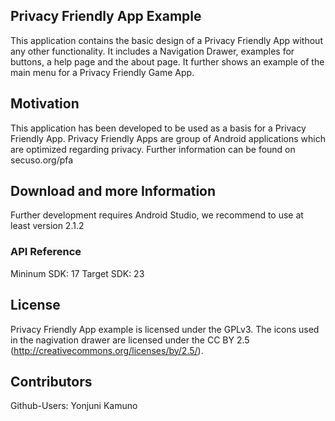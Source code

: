 ## Privacy Friendly App Example

This application contains the basic design of a Privacy Friendly App without any other functionality. It includes a Navigation Drawer, examples for buttons, a help page and the about page. It further shows an example of the main menu for a Privacy Friendly Game App.

## Motivation

This application has been developed to be used as a basis for a Privacy Friendly App. Privacy Friendly Apps are group of Android applications which are optimized regarding privacy. Further information can be found on secuso.org/pfa

## Download and more Information

Further development requires Android Studio, we recommend to use at least version 2.1.2
 
### API Reference

Mininum SDK: 17
Target SDK: 23 

## License

Privacy Friendly App example is licensed under the GPLv3. The icons used in the nagivation drawer are licensed under the CC BY 2.5 (http://creativecommons.org/licenses/by/2.5/).

## Contributors

Github-Users:
Yonjuni
Kamuno




